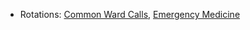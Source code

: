 - Rotations: [Common Ward Calls](02%20Rotations/Common%20Ward%20Calls.md), [Emergency Medicine](02%20Rotations/Emergency%20Medicine.md)